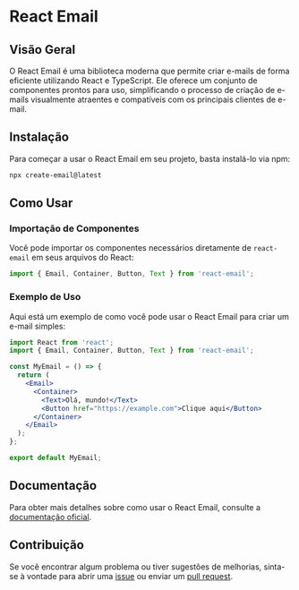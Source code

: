 # React Email

## Visão Geral

O React Email é uma biblioteca moderna que permite criar e-mails de forma eficiente utilizando React e TypeScript. Ele oferece um conjunto de componentes prontos para uso, simplificando o processo de criação de e-mails visualmente atraentes e compatíveis com os principais clientes de e-mail.

## Instalação

Para começar a usar o React Email em seu projeto, basta instalá-lo via npm:

```bash
npx create-email@latest
```

## Como Usar

### Importação de Componentes

Você pode importar os componentes necessários diretamente de `react-email` em seus arquivos do React:

```javascript
import { Email, Container, Button, Text } from 'react-email';
```

### Exemplo de Uso

Aqui está um exemplo de como você pode usar o React Email para criar um e-mail simples:

```jsx
import React from 'react';
import { Email, Container, Button, Text } from 'react-email';

const MyEmail = () => {
  return (
    <Email>
      <Container>
        <Text>Olá, mundo!</Text>
        <Button href="https://example.com">Clique aqui</Button>
      </Container>
    </Email>
  );
};

export default MyEmail;
```

## Documentação

Para obter mais detalhes sobre como usar o React Email, consulte a [documentação oficial](https://react.email/).

## Contribuição

Se você encontrar algum problema ou tiver sugestões de melhorias, sinta-se à vontade para abrir uma [issue](https://github.com/rodolphoreis/react-email/issues) ou enviar um [pull request](https://github.com/rodolphoreis/react-email/pulls).


